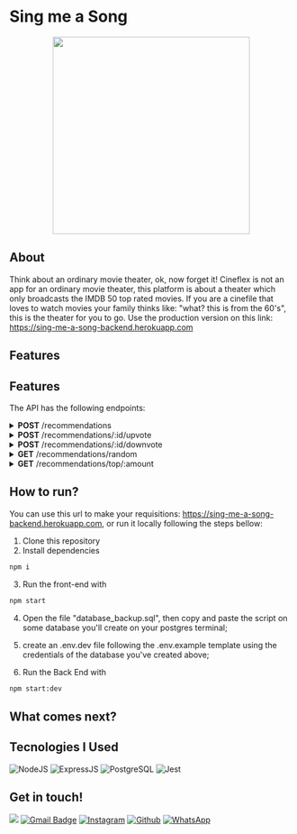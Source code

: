 # Sing me a Song
<p align="center" >
 <img src = "https://user-images.githubusercontent.com/87671165/144729793-8aadf069-cdfa-4d51-89b5-17ebb9588b27.gif" height = "350px"/>
</p>

## About

Think about an ordinary movie theater, ok, now forget it! Cineflex is not an app for an ordinary movie theater, this platform is about a theater which only broadcasts the IMDB 50 top rated movies. If you are a cinefile that loves to watch movies your family thinks like: "what? this is from the 60's", this is the theater for you to go. Use the production version on this link: https://sing-me-a-song-backend.herokuapp.com


## Features

## Features

The API has the following endpoints:

<details>
    <summary><strong>POST</strong>  /recommendations</summary>
    
* Adds a new music recommendation. The requisition has to follow the pattern bellow:
    
    ```json
    {
    	"name": "PingFong - Baby Shark",
    	"youtubeLink": "https://www.youtube.com/watch?v=XqZsoesa55w",
    }
    ```
    
    - Validation
        - `name` is a mandatory string
        - `youtubeLink` must be a youtube domain link
    - Return
        - Returns the JSON of the music you've registered:
            ```json
            {
              "id": 5,
              "name": "PingFong - Baby Shark",
              "score": 0,
              "youtubeLink": "https://www.youtube.com/watch?v=XqZsoesa55w"
            }
            ```
</details> 

<details>
    <summary><strong>POST</strong>  /recommendations/:id/upvote</summary>
    
- Adds a point to the score of the recommendation you've chosen.
- Returns the recommendation with the new score
</details> 

<details>
    <summary><strong>POST</strong> /recommendations/:id/downvote</summary>
    
- Remove a point of the recommendation you've chosen.
- If the scores get bellow -5, the recommendation'll be deleted.
- Returns the recommendation with the new score
</details>

<details>
    <summary><strong>GET</strong> /recommendations/random</summary>
    
> Receives a random recommendation based on the algorithm bellow:
- **70% of the times**: a music which score is above 10 will be recommended randomly;
- **30% of the times**: a música which score is between -5 e 10 (included) will be recommended randomly;
- In case there are only above 10 scores or only bellow or equal to 10 scores, any music will be recommended;
-In case there are no musics on the database, a statusCode 404 will be returned;

- The answer will follow the pattern bellow:

         ```json
            {
              "id": 5,
              "name": "PingFong - Baby Shark",
              "score": 230,
              "youtubeLink": "https://www.youtube.com/watch?v=XqZsoesa55w"
            }
            ```
</details>


<details>
    <summary><strong>GET</strong> /recommendations/top/:amount</summary>
    
> Returns the musics with the highest scores. Returns the top x(`:amount` parameter of the endpoint) musics, sorted by score
(highest first)
    
            [
                {
                  "id": 5,
                  "name": "PingFong - Baby Shark",
                  "score": 230,
                  "youtubeLink": "https://www.youtube.com/watch?v=XqZsoesa55w"
                },
                {
                    "id": 12,
                    "name": "George Michael - Careless Whispers",
                    "youtubeLink": "https://www.youtube.com/watch?v=izGwDsrQ1eQ",
                    "score": 112
                },
                ...
            ]
</details>


## How to run?

You can use this url to make your requisitions: https://sing-me-a-song-backend.herokuapp.com, or run it locally following the steps bellow:

1. Clone this repository
2. Install dependencies
```bash
npm i
```
3. Run the front-end with
```bash
npm start
```
4. Open the file "database_backup.sql", then copy and paste the script on some database you'll create on your postgres terminal;

5. create an .env.dev file following the .env.example template using the credentials of the database you've created above;

6. Run the Back End with
```bash
npm start:dev
```

## What comes next?

## Tecnologies I Used

![NodeJS](https://img.shields.io/badge/Node.js-43853D?style=flat-square&logo=node.js&logoColor=white)
![ExpressJS](https://img.shields.io/badge/Express.js-404D59?style=flat-square&logo=express&logoColor=white)
![PostgreSQL](https://img.shields.io/badge/PostgreSQL-316192?style=flat-square&logo=postgresql&logoColor=white)
![Jest](https://img.shields.io/badge/Jest-C21325?style=flat-square&logo=jest&logoColor=white)

## Get in touch!
[<img src="https://img.shields.io/badge/LinkedIn-0077B5?style=for-the-badge&logo=linkedin&logoColor=white" />](https://www.linkedin.com/in/pina-pedrolucas)
[![Gmail Badge](https://img.shields.io/badge/Gmail-D14836?style=for-the-badge&logo=gmail&logoColor=white)](mailto:pedrolucaspina22@gmail.com)
[![Instagram](https://img.shields.io/badge/Instagram-E4405F?style=for-the-badge&logo=instagram&logoColor=white)](https://www.instagram.com/pedrolpin4/)
[![Github](https://img.shields.io/badge/GitHub-100000?style=for-the-badge&logo=github&logoColor=white)](https://github.com/pedrolpin4)
[![WhatsApp](https://img.shields.io/badge/WhatsApp-25D366?style=for-the-badge&logo=whatsapp&logoColor=white)](https://api.whatsapp.com/send?phone=5521967431453&text=Olá,%20meu%20amigo!)

